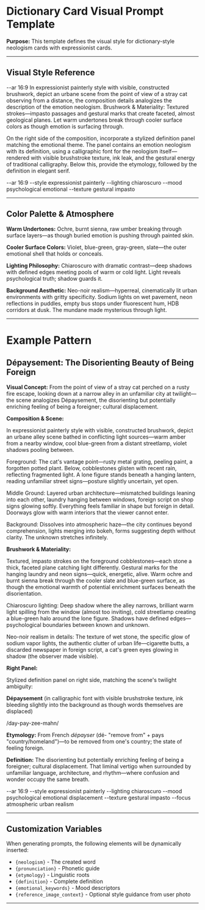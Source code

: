 # Dictionary Card Visual Prompt Template

**Purpose:** This template defines the visual style for dictionary-style neologism cards with expressionist cards.

---

## Visual Style Reference

--ar 16:9
In expressionist painterly style with visible, constructed brushwork, depict an urbane scene from the point of view of a stray cat observing from a distance, the composition details analogizes the description of the emotion neologism.
Brushwork & Materiality: Textured strokes—impasto passages and gestural marks that create faceted, almost geological planes. Let warm undertones break through cooler surface colors as though emotion is surfacing through.

On the right side of the composition, incorporate a stylized definition panel matching the emotional theme. The panel contains an emotion neologism with its definition, using a calligraphic font for the neologism itself—rendered with visible brushstroke texture, ink leak, and the gestural energy of traditional calligraphy. Below this, provide the etymology, followed by the definition in elegant serif.

--ar 16:9 --style expressionist painterly --lighting chiaroscuro --mood psychological emotional --texture gestural impasto

---

## Color Palette & Atmosphere

**Warm Undertones:** Ochre, burnt sienna, raw umber breaking through surface layers—as though buried emotion is pushing through painted skin.

**Cooler Surface Colors:** Violet, blue-green, gray-green, slate—the outer emotional shell that holds or conceals.

**Lighting Philosophy:** Chiaroscuro with dramatic contrast—deep shadows with defined edges meeting pools of warm or cold light. Light reveals psychological truth; shadow guards it.

**Background Aesthetic:** Neo-noir realism—hyperreal, cinematically lit urban environments with gritty specificity. Sodium lights on wet pavement, neon reflections in puddles, empty bus stops under fluorescent hum, HDB corridors at dusk. The mundane made mysterious through light.

---

# Example Pattern

## Dépaysement: The Disorienting Beauty of Being Foreign

**Visual Concept:**
From the point of view of a stray cat perched on a rusty fire escape, looking down at a narrow alley in an unfamiliar city at twilight—the scene analogizes Dépaysement, the disorienting but potentially enriching feeling of being a foreigner; cultural displacement.

**Composition & Scene:**

In expressionist painterly style with visible, constructed brushwork, depict an urbane alley scene bathed in conflicting light sources—warm amber from a nearby window, cool blue-green from a distant streetlamp, violet shadows pooling between.

Foreground: The cat's vantage point—rusty metal grating, peeling paint, a forgotten potted plant. Below, cobblestones glisten with recent rain, reflecting fragmented light. A lone figure stands beneath a hanging lantern, reading unfamiliar street signs—posture slightly uncertain, yet open.

Middle Ground: Layered urban architecture—mismatched buildings leaning into each other, laundry hanging between windows, foreign script on shop signs glowing softly. Everything feels familiar in shape but foreign in detail. Doorways glow with warm interiors that the viewer cannot enter.

Background: Dissolves into atmospheric haze—the city continues beyond comprehension, lights merging into bokeh, forms suggesting depth without clarity. The unknown stretches infinitely.

**Brushwork & Materiality:**

Textured, impasto strokes on the foreground cobblestones—each stone a thick, faceted plane catching light differently. Gestural marks for the hanging laundry and neon signs—quick, energetic, alive. Warm ochre and burnt sienna break through the cooler slate and blue-green surface, as though the emotional warmth of potential enrichment surfaces beneath the disorientation.

Chiaroscuro lighting: Deep shadow where the alley narrows, brilliant warm light spilling from the window (almost too inviting), cold streetlamp creating a blue-green halo around the lone figure. Shadows have defined edges—psychological boundaries between known and unknown.

Neo-noir realism in details: The texture of wet stone, the specific glow of sodium vapor lights, the authentic clutter of urban life—cigarette butts, a discarded newspaper in foreign script, a cat's green eyes glowing in shadow (the observer made visible).

**Right Panel:**

Stylized definition panel on right side, matching the scene's twilight ambiguity:

**Dépaysement** (in calligraphic font with visible brushstroke texture, ink bleeding slightly into the background as though words themselves are displaced)

/day-pay-zee-mahn/

**Etymology:** From French *dépayser* (dé- "remove from" + pays "country/homeland")—to be removed from one's country; the state of feeling foreign.

**Definition:** The disorienting but potentially enriching feeling of being a foreigner; cultural displacement. That liminal vertigo when surrounded by unfamiliar language, architecture, and rhythm—where confusion and wonder occupy the same breath.

--ar 16:9 --style expressionist painterly --lighting chiaroscuro --mood psychological emotional displacement --texture gestural impasto --focus atmospheric urban realism

---

## Customization Variables

When generating prompts, the following elements will be dynamically inserted:
- `{neologism}` - The created word
- `{pronunciation}` - Phonetic guide
- `{etymology}` - Linguistic roots
- `{definition}` - Complete definition
- `{emotional_keywords}` - Mood descriptors
- `{reference_image_context}` - Optional style guidance from user photo

---

